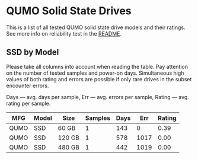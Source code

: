 QUMO Solid State Drives
=======================

This is a list of all tested QUMO solid state drive models and their ratings. See
more info on reliability test in the [README](https://github.com/linuxhw/SMART).

SSD by Model
------------

Please take all columns into account when reading the table. Pay attention on the
number of tested samples and power-on days. Simultaneous high values of both rating
and errors are possible if only rare drives in the subset encounter errors.

Days   — avg. days per sample,
Err    — avg. errors per sample,
Rating — avg. rating per sample.

| MFG       | Model              | Size   | Samples | Days  | Err   | Rating |
|-----------|--------------------|--------|---------|-------|-------|--------|
| QUMO      | SSD                | 60 GB  | 1       | 143   | 0     | 0.39   |
| QUMO      | SSD                | 120 GB | 1       | 578   | 1017  | 0.00   |
| QUMO      | SSD                | 480 GB | 1       | 442   | 1019  | 0.00   |
